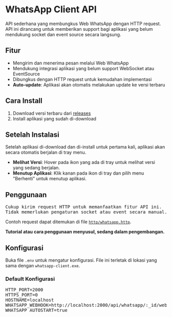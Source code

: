# WhatsApp Client API

API sederhana yang membungkus Web WhatsApp dengan HTTP request. API ini dirancang untuk memberikan support bagi aplikasi yang belum mendukung socket dan event source secara langsung.

## Fitur
- Mengirim dan menerima pesan melalui Web WhatsApp
- Mendukung integrasi aplikasi yang belum support WebSocket atau EventSource
- Dibungkus dengan HTTP request untuk kemudahan implementasi
- **Auto-update**: Aplikasi akan otomatis melakukan update ke versi terbaru

## Cara Install
1. Download versi terbaru dari [releases](https://github.com/ndiing/whatsapp-client/releases)
2. Install aplikasi yang sudah di-download

## Setelah Instalasi
Setelah aplikasi di-download dan di-install untuk pertama kali, aplikasi akan secara otomatis berjalan di tray menu. 

- **Melihat Versi**: Hover pada ikon yang ada di tray untuk melihat versi yang sedang berjalan.
- **Menutup Aplikasi**: Klik kanan pada ikon di tray dan pilih menu "Berhenti" untuk menutup aplikasi.

## Penggunaan
<pre>
Cukup kirim request HTTP untuk memanfaatkan fitur API ini.
Tidak memerlukan pengaturan socket atau event secara manual.
</pre>

Contoh request dapat ditemukan di file [`http/whatsapp.http`](http/whatsapp.http).

**Tutorial atau cara penggunaan menyusul, sedang dalam pengembangan.**

## Konfigurasi
Buka file `.env` untuk mengatur konfigurasi. File ini terletak di lokasi yang sama dengan `whatsapp-client.exe`.

### Default Konfigurasi
<pre>
HTTP_PORT=2000
HTTPS_PORT=0
HOSTNAME=localhost
WHATSAPP_WEBHOOK=http://localhost:2000/api/whatsapp/:_id/webhook
WHATSAPP_AUTOSTART=true
</pre>
